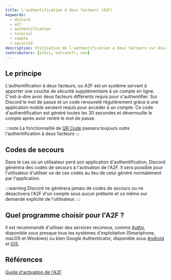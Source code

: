 ```yaml
---
title: L'authentification à deux facteurs (A2F)
keywords:
  - discord
  - a2f
  - authentification
  - tutoriel
  - compte
  - sécurité
description: Utilisation de l'authentification à deux facteurs sur Discord
contributors: [ichii, volcanofr, xox]
---
```


## Le principe
L'authentification à deux facteurs, ou A2F est un système servant à apporter une couche de sécurité supplémentaire à un compte en ligne. C'est-à-dire avoir deux facteurs différents requis pour s'authentifier. Sur Discord le mot de passe et un code renouvelé régulièrement grâce à une application mobile seraient requis pour accéder à un compte. Ce code d'authentification est généré toutes les 30 secondes et déverrouille le compte après avoir rentré le mot de passe.

:::note
La fonctionnalité de [QR Code](https://discord.fr/wiki/parametres-compte/connexion-verification/qr-code.md) passera toujours outre l'authentification à deux facteurs
:::

## Codes de secours
Dans le cas où un utilisateur perd son application d'authentification, Discord générera des codes de secours à l'activation de l'A2F. Il sera possible pour l'utilisateur d'utiliser un de ces codes au lieu de celui généré normalement par l'application.

:::warning
Discord ne génèrera jamais de codes de secours ou ne désactivera l'A2F d'un compte sous aucun prétexte et ce même sur demande explicite de l'utilisateur.
:::

## Quel programme choisir pour l'A2F ?
Il est recommandé d'utiliser des services reconnus, comme [Authy](https://authy.com/), disponible sous presque tous les systèmes d'exploitation (Smartphone, macOS et Windows) ou bien Google Authenticator, disponible sous [Android](https://play.google.com/store/apps/details?id=com.google.android.apps.authenticator2) et [iOS](https://apps.apple.com/us/app/google-authenticator/id388497605).

## Références 
[Guide d'activation de l'A2F](https://discord.fr/blog/2021/02/25/double-authentification/)
